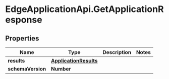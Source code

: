 # EdgeApplicationApi.GetApplicationResponse

## Properties

Name | Type | Description | Notes
------------ | ------------- | ------------- | -------------
**results** | [**ApplicationResults**](ApplicationResults.md) |  | 
**schemaVersion** | **Number** |  | 


